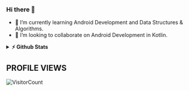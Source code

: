 ### Hi there 👋

- 🌱 I’m currently learning Android Development and Data Structures & Algorithms.
- 👯 I’m looking to collaborate on Android Development in Kotlin.




<details>	
  <summary><b>⚡ Github Stats</b></summary>
  </br>
  <img height="180em" src="https://github-readme-streak-stats.herokuapp.com/?user=xpandeyed&theme=holi-theme"/>
  <img height="180em" src="https://github-readme-stats.vercel.app/api?username=xpandeyed&show_icons=true&hide_border=true&&count_private=true&include_all_commits=true&hide=commits" />
  <img height="180em" src="https://github-readme-stats.vercel.app/api/top-langs/?username=xpandeyed&exclude_repo=KNN-Image-Classification&show_icons=true&hide_border=true&layout=compact&langs_count=8"/>
</details>

## PROFILE VIEWS 
![VisitorCount](https://profile-counter.glitch.me/xpandeyed/count.svg)
